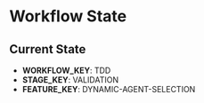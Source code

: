 # Workflow State

## Current State
- **WORKFLOW_KEY**: TDD
- **STAGE_KEY**: VALIDATION
- **FEATURE_KEY**: DYNAMIC-AGENT-SELECTION

<!-- IMPORTANT: Keep this file minimal. Do not add additional notes or information here. --> 